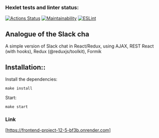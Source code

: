 ### Hexlet tests and linter status:
[![Actions Status](https://github.com/velesfight/frontend-project-12/actions/workflows/hexlet-check.yml/badge.svg)](https://github.com/velesfight/frontend-project-12/actions)
[![Maintainability](https://api.codeclimate.com/v1/badges/b44f1a0563363d83ace7/maintainability)](https://codeclimate.com/github/velesfight/frontend-project-12/maintainability)
[![ESLint](https://github.com/velesfight/frontend-project-12/actions/workflows/linter.yml/badge.svg)](https://github.com/velesfight/frontend-project-12/actions/workflows/linter.yml)
## Analogue of the Slack cha
A simple version of Slack chat in React/Redux, using AJAX, REST React (with hooks), Redux (@reduxjs/toolkit), Formik

## Installation::
Install the dependencies:

```
make install
```
Start:
 ```
 make start
 ```
### Link
[https://frontend-project-12-5-bf3b.onrender.com]
